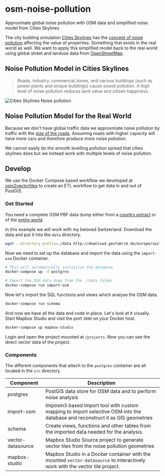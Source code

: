 # osm-noise-pollution
Approximate global noise pollution with OSM data and simplified noise model from Cities Skylines

The city building simulation [Cities Skylines](https://en.wikipedia.org/wiki/Cities:_Skylines) has the [concept of noise pollution](http://www.skylineswiki.com/Pollution#Noise_pollution)
affecting the value of properties. Something that exists in the real world as well.
We want to apply this simplified model back to the real world using global street and landuse data from [OpenStreetMap](https://openstreetmap.org).

## Noise Pollution Model in Cities Skylines

> Roads, industry, commercial zones, and various buildings (such as power plants and unique buildings) cause sound pollution. A high level of noise pollution reduces land value and citizen happiness.

![Cities Skylines Noise pollution](http://www.skylineswiki.com/images/2/2d/Noise_Pollution_Info_View_SS.png)

## Noise Pollution Model for the Real World

Because we don't have global traffic data we approxmiate noise pollution by traffic with the [size of the roads](http://wiki.openstreetmap.org/wiki/Highways). Assuming roads with higher capacity will have more cars and therefore produce more noise pollution.

We cannot easily do the smooth levelling pollution spread that cities skylines does but we instead work
with multiple levels of noise pollution.

## Develop

We use the Docker Compose based workflow we developed at [osm2vectortiles](https://github.com/osm2vectortiles/osm2vectortiles) to create an ETL workflow to get data in and out of PostGIS.

### Get Started

You need a complete OSM PBF data dump either from a [country extract](http://download.geofabrik.de/index.html) or of the [entire world](http://planet.osm.org/).

In this example we will work with my beloved Switzerland. Download the data and put it into the `data` directory.

```bash
wget --directory-prefix=./data http://download.geofabrik.de/europe/switzerland-latest.osm.pbf
```

Now we need to set up the database and import the data using the `import-osm` Docker container.

```bash
# This will automatically initialize the database
docker-compose up -d postgres

# Import the OSM data dump from the ./data folder
docker-compose run import-osm
```

Now let's import the SQL functions and views which analyse the OSM data.

```bash
docker-compose run schema
```

And now we have all the data and code in place.
Let's look at it visually. Start Mapbox Studio and visit the port `3000` on your
Docker host.

```bash
docker-compose up mapbox-studio
```

Login and open the project mounted at `/projects`. Now you can see the direct vector data of the project.


### Components

The different components that attach to the `postgres` container are all located in the `src` directory.

| Component         | Description                                                                                                                  |
|-------------------|------------------------------------------------------------------------------------------------------------------------------|
| postgres          | PostGIS data store for OSM data and to perform noise analysis                                                                |
| import-osm        | Imposm3 based import tool with custom mapping to import selective OSM into the database and reconstruct it as GIS geometries |
| schema            | Create views, functions and other tables from the imported data needed for the analysis.                                     |
| vector-datasource | Mapbox Studio Source project to generate vector tiles from the noise pollution geometries                                    |
| mapbox-studio     | Mapbox Studio in a Docker container with the mounted `vector-datasource` to interactively work with the vector tile project. |
